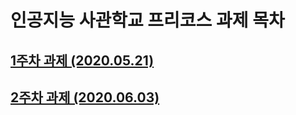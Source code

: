 # 인공지능 사관학교 프리코스 과제 목차
## [1주차 과제 (2020.05.21)](https://github.com/limjun92/AI_Academy/blob/master/1%EC%A3%BC%EC%B0%A8%20%EA%B3%BC%EC%A0%9C%20(2020.05.25).md)
## [2주차 과제 (2020.06.03)](https://github.com/limjun92/AI_Academy/blob/master/2%EC%A3%BC%EC%B0%A8%EA%B3%BC%EC%A0%9C.ipynb)
